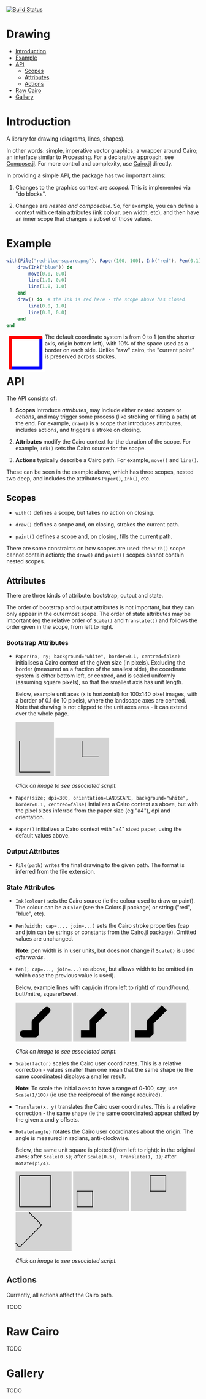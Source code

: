 [![Build Status](https://travis-ci.org/andrewcooke/Drawing.jl.svg?branch=master)](https://travis-ci.org/andrewcooke/Drawing.jl)

# Drawing

* [Introduction](#introduction)
* [Example](#example)
* [API](#api)
  * [Scopes](#scopes)
  * [Attributes](#attributes)
  * [Actions](#actions)
* [Raw Cairo](#raw-cairo)
* [Gallery](#gallery)

# Introduction

A library for drawing (diagrams, lines, shapes).

In other words: simple, imperative vector graphics; a wrapper around Cairo;
an interface similar to Processing.  For a declarative approach, see
[Compose.jl](https://github.com/dcjones/Compose.jl).  For more control and
complexity, use [Cairo.jl](https://github.com/JuliaLang/Cairo.jl) directly.

In providing a simple API, the package has two important aims:

1. Changes to the graphics context are *scoped*.  This is implemented via "do
   blocks".

2. Changes are *nested and composable*.  So, for example, you can define a
   context with certain attributes (ink colour, pen width, etc), and then have
   an inner scope that changes a subset of those values.

# Example

```julia
with(File("red-blue-square.png"), Paper(100, 100), Ink("red"), Pen(0.1)) do
    draw(Ink("blue")) do
        move(0.0, 0.0)
        line(1.0, 0.0)
        line(1.0, 1.0)
    end
	draw() do  # the Ink is red here - the scope above has closed
		line(0.0, 1.0)
        line(0.0, 0.0)
	end
end
```

[<img align="left" src="test/target/red-blue-square.png"/>](test/red-blue-square.jl)

The default coordinate system is from 0 to 1 (on the shorter axis, origin
bottom left), with 10% of the space used as a border on each side.  Unlike
"raw" cairo, the "current point" is preserved across strokes.

# API

The API consists of:

1. **Scopes** introduce *attributes*, may include either nested *scopes* or
   *actions*, and may trigger some process (like stroking or filling a path)
   at the end.  For example, `draw()` is a scope that introduces attributes,
   includes actions, and triggers a stroke on closing.

2. **Attributes** modify the Cairo context for the duration of the scope.  For
   example, `Ink()` sets the Cairo source for the scope.

3. **Actions** typically describe a Cairo path.  For example, `move()` and
   `line()`.

These can be seen in the example above, which has three scopes, nested two
deep, and includes the attributes `Paper()`, `Ink()`, etc.

## Scopes

* `with()` defines a scope, but takes no action on closing.

* `draw()` defines a scope and, on closing, strokes the current path.

* `paint()` defines a scope and, on closing, fills the current path.

There are some constraints on how scopes are used: the `with()` scope cannot
contain actions; the `draw()` and `paint()` scopes cannot contain nested
scopes.

## Attributes

There are three kinds of attribute: bootstrap, output and state.

The order of bootstrap and output attributes is not important, but they can
only appear in the outermost scope.  The order of state attributes may be
important (eg the relative order of `Scale()` and `Translate()`) and follows
the order given in the scope, from left to right.

### Bootstrap Attributes

* `Paper(nx, ny; background="white", border=0.1, centred=false)` initialises a
  Cairo context of the given size (in pixels).  Excluding the border (measured
  as a fraction of the smallest side), the coordinate system is either bottom
  left, or centred, and is scaled uniformly (assuming square pixels), so that
  the smallest axis has unit length.

  Below, example unit axes (x is horizontal) for 100x140 pixel images, with a
  border of 0.1 (ie 10 pixels), where the landscape axes are centred.  Note
  that drawing is not clipped to the unit axes area - it can extend over the
  whole page.

  [![portrait](test/target/portrait.png)](test/portrait.jl)
  [![landscape, centred](test/target/centred-landscape.png)](test/centred-landscape.jl)

  *Click on image to see associated script.*

* `Paper(size; dpi=300, orientation=LANDSCAPE, background="white", border=0.1,
  centred=false)` intializes a Cairo context as above, but with the pixel
  sizes inferred from the paper size (eg "a4"), dpi and orientation.

* `Paper()` initializes a Cairo context with "a4" sized paper, using the
  default values above.

### Output Attributes

* `File(path)` writes the final drawing to the given path.  The format is
  inferred from the file extension.

### State Attributes

* `Ink(colour)` sets the Cairo source (ie the colour used to draw or paint).
  The colour can be a `Color` (see the Colors.jl package) or string ("red",
  "blue", etc).

* `Pen(width; cap=..., join=...)` sets the Cairo stroke properties (cap and
  join can be strings or constants from the Cairo.jl package).  Omitted values
  are unchanged.

  **Note:** pen width is in user units, but does not change if `Scale()` is
  used *afterwards*.

* `Pen(; cap=..., join=...)` as above, but allows width to be omitted (in
  which case the previous value is used).

  Below, example lines with cap/join (from left to right) of round/round,
  butt/mitre, square/bevel.
  
  [![round/round](test/target/a10-round-round.png)](test/a10-round-round.jl)
  [![butt/mitre](test/target/a10-butt-mitre.png)](test/a10-butt-mitre.jl)
  [![square/bevel](test/target/a10-square-bevel.png)](test/a10-square-bevel.jl)

  *Click on image to see associated script.*

* `Scale(factor)` scales the Cairo user coordinates.  This is a relative
  correction - values smaller than one mean that the same shape (ie the same
  coordinates) displays a smaller result.

  **Note:** To scale the initial axes to have a range of 0-100, say, use
 `Scale(1/100)` (ie use the reciprocal of the range required).

* `Translate(x, y)` translates the Cairo user coordinates.  This is a relative
  correction - the same shape (ie the same coordinates) appear shifted by the
  given x and y offsets.

* `Rotate(angle)` rotates the Cairo user coordinates about the origin.  The
  angle is measured in radians, anti-clockwise.

  Below, the same unit square is plotted (from left to right): in the original
  axes; after `Scale(0.5)`; after `Scale(0.5), Translate(1, 1)`; after
  `Rotate(pi/4)`.

  [![default](test/target/a10-square.png)](test/a10-square.jl)
  [![scale](test/target/a10-square-scale.png)](test/a10-square-scale.jl)
  [![scale+translate](test/target/a10-square-scale-translate.png)](test/a10-square-scale-translate.jl)
  [![rotate](test/target/a10-square-rotate.png)](test/a10-square-rotate.jl)

  *Click on image to see associated script.*

## Actions

Currently, all actions affect the Cairo path.

TODO

# Raw Cairo

TODO

# Gallery

TODO
